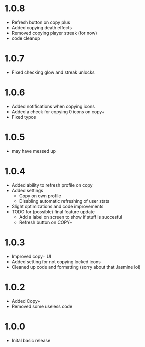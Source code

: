 # 1.0.8
- Refresh button on copy plus
- Added copying death effects
- Removed copying player streak (for now)
- code cleanup

# 1.0.7
- Fixed checking glow and streak unlocks

# 1.0.6
- Added notifications when copying icons
- Added a check for copying 0 icons on copy+
- Fixed typos

# 1.0.5
- may have messed up

# 1.0.4
- Added ability to refresh profile on copy
- Added settings
    - Copy on own profile
    - Disabling automatic refreshing of user stats
- Slight optimizations and code improvements
- TODO for (possible) final feature update
    - Add a label on screen to show if stuff is succesful
    - Refresh button on COPY+

# 1.0.3
- Improved copy+ UI
- Added setting for not copying locked icons
- Cleaned up code and formatting (sorry about that Jasmine lol)

# 1.0.2
- Added Copy+
- Removed some useless code

# 1.0.0
- Inital basic release
